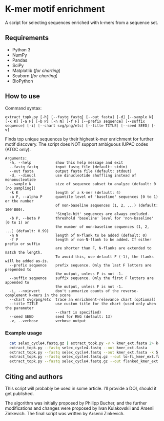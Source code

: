 # K-mer motif enrichment

A script for selecting sequences enriched with k-mers from a sequence set.

## Requirements

* Python 3
* NumPy
* Pandas
* SciPy
* Matplotlib (_for charting_)
* Seaborn (_for charting_)
* BioPython

## How to use

Command syntax:

```
extract_topk.py [-h] [--fastq fastq] [--out fasta] [-d] [--sample N] [-k K] [-a P] [-b P] [-n N] [-f F] [--prefix sequence] [--suffix sequence] [-i] [--chart svg/png/etc] [--title TITLE] [--seed SEED] [-v]
```

Finds top unique sequences by their highest k-mer enrichment for further motif discovery.
The script does NOT support ambiguous IUPAC codes (ATGC only).

```
Arguments:
  -h, --help           show this help message and exit
  --fastq fastq        input fastq file (default: stdin)
  --out fasta          output fasta file (default: stdout)
  -d, --dinucl         use dinucleotide shuffling instead of mononucleotide
  --sample N           size of sequence subset to analyze (default: 0 [no sampling])
  -k K                 length of a k-mer (default: 4)
  -a P, --alpha P      quantile level of 'baseline' sequences [0 to 1) or the number
                       of non-baseline sequences (1, 2, ...) (default: 100'000).
                       'Single-hit' sequences are always excluded.
  -b P, --beta P       threshold 'baseline' level for 'non-baseline' [0 to 1) or
                       the number of non-baseline sequences (1, 2, ...) (default: 0.99)
  -n N                 length of N-flank to be added (default: 0)
  -f F                 length of non-N-flank to be added. If either prefix or suffix
                       are shorter than F, N-flanks are extended to match the length.
                       To avoid this, use default F (-1), the flanks will be added as-is.
  --prefix sequence    prefix sequence. Only the last F letters are prepended to
                       the output, unless F is not -1.
  --suffix sequence    suffix sequence. Only the first F letters are appended to
                       the output, unless F is not -1.
  -i, --noinvert       don't summarize counts of the reverse-complement k-mers in the score
  --chart svg/png/etc  trace an enrichment-relevance chart (optional)
  --title TITLE        use custom title for the chart (used only when the parameter
                       --chart is specified)
  --seed SEED          seed for RNG (default: 13)
  -v, --verbose        verbose output
```
### Example usage

```sh
  cat selex_cycle4.fastq.gz | extract_topk.py -v > kmer_ext.fasta 2> k-mer_ext.log
  extract_topk.py --fastq selex_cycle4.fastq --out kmer_ext.fasta
  extract_topk.py --fastq selex_cycle4.fastq --out kmer_ext.fasta -k 5 --chart selex_cycle4_5mers.png --title "Cycle 4 5-mer enrichment"
  extract_topk.py --fastq selex_cycle4.fastq.gz --out lo-fi_kmer_ext.fasta -a 0.8 -b 0.8
  extract_topk.py --fastq selex_cycle4.fastq.gz --out flanked_kmer_ext.fasta -n 5 -f 3 --prefix TGACTA --suffix AAGATC
```


## Citing and authors

This script will probably be used in some article. I'll provide a DOI, should it get published.

The algorithm was initially proposed by Philipp Bucher, and the further modifications and changes were proposed by Ivan Kulakovskii and Arsenii Zinkevich. The final script was written by Arsenii Zinkevich.
